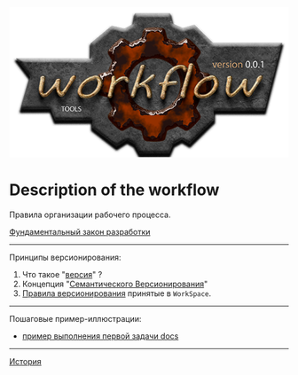 ﻿[![logo](logo.png)](../README.md "for users")  

Description of the workflow
===========================
Правила организации рабочего процесса.  


[Фундаментальный закон разработки][1-LAW-DEVELOMPENT]

----------------------------------------------------------------

Принципы версионирования:  
  1. Что такое "[версия][VR]" ?  
  2. Концепция "[Семантического Версионирования][SV]"  
  3. [Правила версионирования][WV] принятые в `WorkSpace`.  

[VR]: workflow/version/010-version-format.md
    "общие сведения"  
[SV]: workflow/version/020-version-semantic.md
    "семантическое версионирование"  
[WV]: workflow/version/030-version-workspace.md 
    "правила версионирования принятые в workspace"  

----------------------------------------------------------------

Пошаговые пример-иллюстрации:
  - [пример выполнения первой задачи docs](slides/1-docs/main.md)  

----------------------------------------------------------------

[История](history.md)  


[1-LAW-DEVELOMPENT]: principles.md  "Фундаментальный закон разработки"